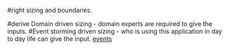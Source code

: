 #right sizing and boundaries.

#derive Domain driven sizing - domain experts are required to give the inputs.
#Event storming driven sizing -
who is using this application in day to day life can give the input.
<a href="https://www.lucidchart.com/blog/ddd-event-storming"> events </a>